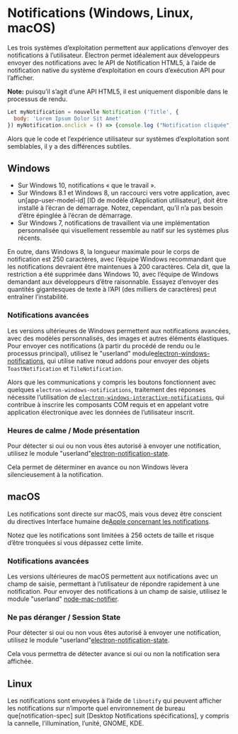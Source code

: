 # Notifications (Windows, Linux, macOS)

Les trois systèmes d’exploitation permettent aux applications d’envoyer des notifications à l’utilisateur. Électron permet idéalement aux développeurs envoyer des notifications avec le API</a> de Notification HTML5, à l’aide de notification native du système d’exploitation en cours d’exécution API pour l’afficher.</p> 

**Note:** puisqu’il s’agit d’une API HTML5, il est uniquement disponible dans le processus de rendu.

```javascript
Let myNotification = nouvelle Notification ('Title', {
  body: 'Lorem Ipsum Dolor Sit Amet'
}) myNotification.onclick = () => {console.log ("Notification cliquée")}
```

Alors que le code et l’expérience utilisateur sur systèmes d’exploitation sont semblables, il y a des différences subtiles.

## Windows

* Sur Windows 10, notifications « que le travail ».
* Sur Windows 8.1 et Windows 8, un raccourci vers votre application, avec un\[app-user-model-id\] \[ID de modèle d’Application utilisateur\], doit être installé à l’écran de démarrage. Notez, cependant, qu’il n’a pas besoin d’être épinglée à l’écran de démarrage.
* Sur Windows 7, notifications de travaillent via une implémentation personnalisée qui visuellement ressemble au natif sur les systèmes plus récents.

En outre, dans Windows 8, la longueur maximale pour le corps de notification est 250 caractères, avec l’équipe Windows recommandant que les notifications devraient être maintenues à 200 caractères. Cela dit, que la restriction a été supprimée dans Windows 10, avec l’équipe de Windows demandant aux développeurs d’être raisonnable. Essayez d’envoyer des quantités gigantesques de texte à l’API (des milliers de caractères) peut entraîner l’instabilité.

### Notifications avancées

Les versions ultérieures de Windows permettent aux notifications avancées, avec des modèles personnalisés, des images et autres éléments élastiques. Pour envoyer ces notifications (à partir du procédé de rendu ou le processus principal), utilisez le "userland" module[electron-windows-notifications](https://github.com/felixrieseberg/electron-windows-notifications), qui utilise native nœud addons pour envoyer des objets `ToastNotification` et `TileNotification`.

Alors que les communications y compris les boutons fonctionnent avec quelques `electron-windows-notifications`, traitement des réponses nécessite l’utilisation de [`electron-windows-interactive-notifications`](https://github.com/felixrieseberg/electron-windows-interactive-notifications), qui contribue à inscrire les composants COM requis et en appelant votre application électronique avec les données de l’utilisateur inscrit.

### Heures de calme / Mode présentation

Pour détecter si oui ou non vous êtes autorisé à envoyer une notification, utilisez le module "userland"[electron-notification-state](https://github.com/felixrieseberg/electron-notification-state).

Cela permet de déterminer en avance ou non Windows lèvera silencieusement à la notification.

## macOS

Les notifications sont directe sur macOS, mais vous devez être conscient du directives Interface humaine de[Apple concernant les notifications](https://developer.apple.com/library/mac/documentation/UserExperience/Conceptual/OSXHIGuidelines/NotificationCenter.html).

Notez que les notifications sont limitées à 256 octets de taille et risque d’être tronquées si vous dépassez cette limite.

### Notifications avancées

Les versions ultérieures de macOS permettent aux notifications avec un champ de saisie, permettant à l’utilisateur de répondre rapidement à une notification. Pour envoyer des notifications à un champ de saisie, utilisez le module "userland" [node-mac-notifier](https://github.com/CharlieHess/node-mac-notifier).

### Ne pas déranger / Session State

Pour détecter si oui ou non vous êtes autorisé à envoyer une notification, utilisez le module "userland"[electron-notification-state](https://github.com/felixrieseberg/electron-notification-state).

Cela vous permettra de détecter avance si oui ou non la notification sera affichée.

## Linux

Les notifications sont envoyées à l’aide de `libnotify` qui peuvent afficher les notifications sur n’importe quel environnement de bureau que[notification-spec] suit [Desktop Notifications spécifications], y compris la cannelle, l’illumination, l’unité, GNOME, KDE.